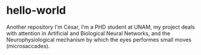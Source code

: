 # hello-world
Another repository
I'm César, I'm a PHD student at UNAM, my project deals with attention in Artificial and Biological Neural Networks, and the Neurophysiological mechanism by which the eyes performes small moves (microsaccades).
